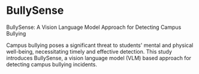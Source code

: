 # BullySense
BullySense: A Vision Language Model Approach for Detecting Campus Bullying

Campus bullying poses a significant threat to students' mental and physical well-being, necessitating timely and effective detection. This study introduces BullySense, a vision language model (VLM) based approach for detecting campus bullying incidents.
